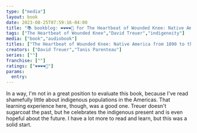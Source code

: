 ```yaml
---
type: ["media"]
layout: book
date: 2023-08-25T07:59:16-04:00
title: "📚 bookblog: ❤️❤️❤️❤️🖤 for The Heartbeat of Wounded Knee: Native America from 1890 to the Present, by David Treuer"
tags: ["The Heartbeat of Wounded Knee","David Treuer","indigeneity"]
media: ["book","audiobook"]
titles: ["The Heartbeat of Wounded Knee: Native America from 1890 to the Present"]
creators: ["David Treuer","Tanis Parenteau"]
series: [""]
franchise: [""]
ratings: ["❤️❤️❤️❤️🖤"]
params:
  entry:
---
```

In a way, I'm not in a great position to evaluate this book, because I've read shamefully little about indigenous populations in the Americas. That learning experience here, though, was a good one. Treuer doesn't sugarcoat the past, but he celebrates the indigenous present and is even hopeful about the future. I have a lot more to read and learn, but this was a solid start.
